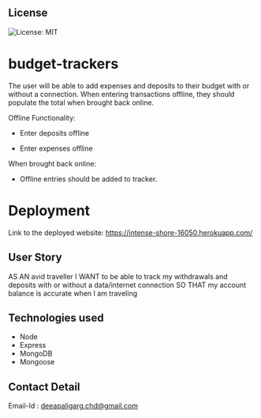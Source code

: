 ## License
![License: MIT](https://img.shields.io/badge/License-MIT-yellow.svg)

# budget-trackers
The user will be able to add expenses and deposits to their budget with or without a connection. When entering transactions offline, they should populate the total when brought back online.

Offline Functionality:

  * Enter deposits offline

  * Enter expenses offline

When brought back online:

  * Offline entries should be added to tracker.

  # Deployment

Link to the deployed website: https://intense-shore-16050.herokuapp.com/



  ## User Story
AS AN avid traveller
I WANT to be able to track my withdrawals and deposits with or without a data/internet connection
SO THAT my account balance is accurate when I am traveling




## Technologies used
* Node
* Express
* MongoDB 
* Mongoose


## Contact Detail 
Email-Id : deeapaligarg.chd@gmail.com

